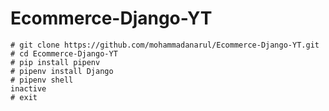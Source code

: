 # Ecommerce-Django-YT

    # git clone https://github.com/mohammadanarul/Ecommerce-Django-YT.git
    # cd Ecommerce-Django-YT
    # pip install pipenv
    # pipenv install Django
    # pipenv shell
    inactive
    # exit